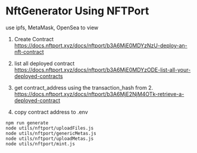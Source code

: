 # NftGenerator Using NFTPort
use ipfs, MetaMask, OpenSea to view

1. Create Contract
https://docs.nftport.xyz/docs/nftport/b3A6MjE0MDYzNzU-deploy-an-nft-contract

2. list all deployed contract
https://docs.nftport.xyz/docs/nftport/b3A6MjE0MDYzODE-list-all-your-deployed-contracts

3. get contract_address using the transaction_hash from 2.
https://docs.nftport.xyz/docs/nftport/b3A6MjE2NjM4OTk-retrieve-a-deployed-contract

4. copy contract address to .env

```
npm run generate
node utils/nftport/uploadFiles.js
node utils/nftport/genericMetas.js
node utils/nftport/uploadMetas.js
node utils/nftport/mint.js
```
